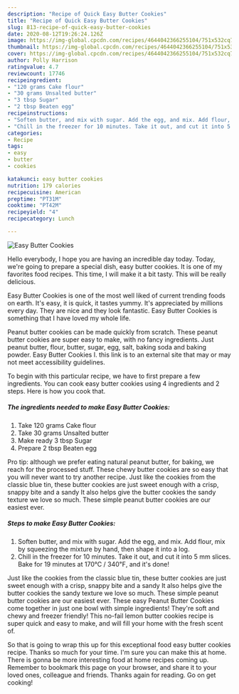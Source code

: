 ```yaml
---
description: "Recipe of Quick Easy Butter Cookies"
title: "Recipe of Quick Easy Butter Cookies"
slug: 813-recipe-of-quick-easy-butter-cookies
date: 2020-08-12T19:26:24.126Z
image: https://img-global.cpcdn.com/recipes/4644042366255104/751x532cq70/easy-butter-cookies-recipe-main-photo.jpg
thumbnail: https://img-global.cpcdn.com/recipes/4644042366255104/751x532cq70/easy-butter-cookies-recipe-main-photo.jpg
cover: https://img-global.cpcdn.com/recipes/4644042366255104/751x532cq70/easy-butter-cookies-recipe-main-photo.jpg
author: Polly Harrison
ratingvalue: 4.7
reviewcount: 17746
recipeingredient:
- "120 grams Cake flour"
- "30 grams Unsalted butter"
- "3 tbsp Sugar"
- "2 tbsp Beaten egg"
recipeinstructions:
- "Soften butter, and mix with sugar. Add the egg, and mix. Add flour, mix by squeezing the mixture by hand, then shape it into a log."
- "Chill in the freezer for 10 minutes. Take it out, and cut it into 5 mm slices. Bake for 19 minutes at 170℃ / 340℉, and it&#39;s done!"
categories:
- Recipe
tags:
- easy
- butter
- cookies

katakunci: easy butter cookies 
nutrition: 179 calories
recipecuisine: American
preptime: "PT31M"
cooktime: "PT42M"
recipeyield: "4"
recipecategory: Lunch

---
```



![Easy Butter Cookies](https://img-global.cpcdn.com/recipes/4644042366255104/751x532cq70/easy-butter-cookies-recipe-main-photo.jpg)

Hello everybody, I hope you are having an incredible day today. Today, we're going to prepare a special dish, easy butter cookies. It is one of my favorites food recipes. This time, I will make it a bit tasty. This will be really delicious.

Easy Butter Cookies is one of the most well liked of current trending foods on earth. It's easy, it is quick, it tastes yummy. It's appreciated by millions every day. They are nice and they look fantastic. Easy Butter Cookies is something that I have loved my whole life.

Peanut butter cookies can be made quickly from scratch. These peanut butter cookies are super easy to make, with no fancy ingredients. Just peanut butter, flour, butter, sugar, egg, salt, baking soda and baking powder. Easy Butter Cookies I. this link is to an external site that may or may not meet accessibility guidelines.


To begin with this particular recipe, we have to first prepare a few ingredients. You can cook easy butter cookies using 4 ingredients and 2 steps. Here is how you cook that.

<!--inarticleads1-->

##### The ingredients needed to make Easy Butter Cookies:

1. Take 120 grams Cake flour
1. Take 30 grams Unsalted butter
1. Make ready 3 tbsp Sugar
1. Prepare 2 tbsp Beaten egg


Pro tip: although we prefer eating natural peanut butter, for baking, we reach for the processed stuff. These chewy butter cookies are so easy that you will never want to try another recipe. Just like the cookies from the classic blue tin, these butter cookies are just sweet enough with a crisp, snappy bite and a sandy It also helps give the butter cookies the sandy texture we love so much. These simple peanut butter cookies are our easiest ever. 

<!--inarticleads2-->

##### Steps to make Easy Butter Cookies:

1. Soften butter, and mix with sugar. Add the egg, and mix. Add flour, mix by squeezing the mixture by hand, then shape it into a log.
1. Chill in the freezer for 10 minutes. Take it out, and cut it into 5 mm slices. Bake for 19 minutes at 170℃ / 340℉, and it&#39;s done!


Just like the cookies from the classic blue tin, these butter cookies are just sweet enough with a crisp, snappy bite and a sandy It also helps give the butter cookies the sandy texture we love so much. These simple peanut butter cookies are our easiest ever. These easy Peanut Butter Cookies come together in just one bowl with simple ingredients! They&#39;re soft and chewy and freezer friendly! This no-fail lemon butter cookies recipe is super quick and easy to make, and will fill your home with the fresh scent of. 

So that is going to wrap this up for this exceptional food easy butter cookies recipe. Thanks so much for your time. I'm sure you can make this at home. There is gonna be more interesting food at home recipes coming up. Remember to bookmark this page on your browser, and share it to your loved ones, colleague and friends. Thanks again for reading. Go on get cooking!
